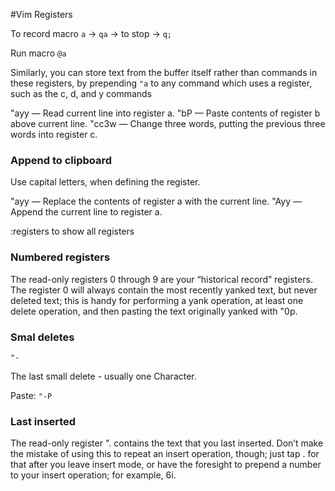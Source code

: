 #Vim Registers

To record macro `a` -> `qa` -> to stop -> `q;`

Run macro `@a`

Similarly, you can store text from the buffer itself rather than commands in these registers, by prepending `"a` to any command which uses a register, such as the c, d, and y commands

"ayy — Read current line into register a.
"bP — Paste contents of register b above current line.
"cc3w — Change three words, putting the previous three words into register c.

### Append to clipboard

Use capital letters, when defining the register.

"ayy — Replace the contents of register a with the current line.
"Ayy — Append the current line to register a.


:registers to show all registers


### Numbered registers

The read-only registers 0 through 9 are your “historical record” registers. The register 0 will always contain the most recently yanked text, but never deleted text; this is handy for performing a yank operation, at least one delete operation, and then pasting the text originally yanked with "0p.

### Smal deletes

`"-`

The last small delete - usually one Character.

Paste: `"-P` 

### Last inserted

The read-only register ". contains the text that you last inserted. Don’t make the mistake of using this to repeat an insert operation, though; just tap . for that after you leave insert mode, or have the foresight to prepend a number to your insert operation; for example, 6i.


